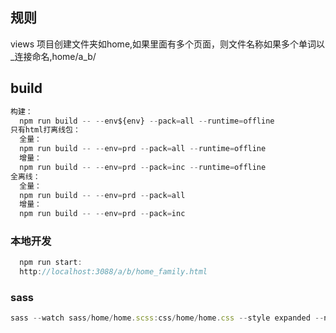 ## 规则

views 项目创建文件夹如home,如果里面有多个页面，则文件名称如果多个单词以\_连接命名,home/a_b/

## build

```js
构建：
  npm run build -- --env${env} --pack=all --runtime=offline
只有html打离线包：
  全量：
  npm run build -- --env=prd --pack=all --runtime=offline
  增量：
  npm run build -- --env=prd --pack=inc --runtime=offline
全离线：
  全量：
  npm run build -- --env=prd --pack=all
  增量：
  npm run build -- --env=prd --pack=inc
```

### 本地开发

```js
  npm run start:
  http://localhost:3088/a/b/home_family.html
```

### sass

```js
sass --watch sass/home/home.scss:css/home/home.css --style expanded --no-source-map
```
